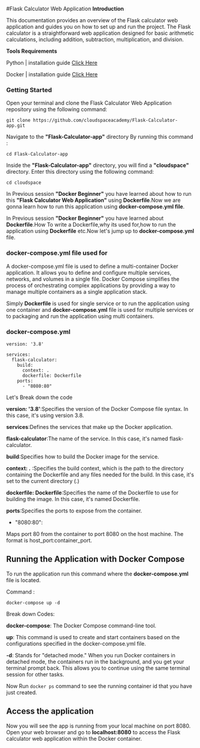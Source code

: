 #Flask Calculator Web Application
**Introduction**

This documentation provides an overview of the Flask calculator web application and guides you on how to set up and run the project. The Flask calculator is a straightforward web application designed for basic arithmetic calculations, including addition, subtraction, multiplication, and division.

**Tools Requirements**

Python | installation guide [Click Here](https://kinsta.com/knowledgebase/install-python/) 

Docker | installation guide [Click Here](https://docs.docker.com/engine/install/ubuntu/)

### Getting Started
Open your terminal and clone the Flask Calculator Web Application repository using the following command:

```
git clone https://github.com/cloudspaceacademy/Flask-Calculator-app.git
```
Navigate to the **"Flask-Calculator-app"** directory By running this command :


```cd Flask-Calculator-app```


Inside the **"Flask-Calculator-app"** directory, you will find a **"cloudspace"** directory. Enter this directory using the following command:

```cd cloudspace```

In Previous session **"Docker Beginner"** you have learned about how to run this **"Flask Calculator Web Application"** using **Dockerfile**.Now we are gonna learn how to run this application using **docker-compose.yml file**.

In Previous session **"Docker Beginner"** you have learned about **Dockerfile**.How To write a Dockerfile,why its used for,how to run the application using **Dockerfile** etc.Now let's jump up to **docker-compose.yml** file.

### docker-compose.yml file used for 

A docker-compose.yml file is used to define a multi-container Docker application. It allows you to define and configure multiple services, networks, and volumes in a single file. Docker Compose simplifies the process of orchestrating complex applications by providing a way to manage multiple containers as a single application stack.

Simply **Dockerfile** is used for single service or to run the application using one container and **docker-compose.yml** file is used for multiple services or to packaging and run the application using multi containers.

### docker-compose.yml

```
version: '3.8'

services:
  flask-calculator:
    build:
      context: .
      dockerfile: Dockerfile
    ports:
      - "8080:80"

```

Let's Break down the code 

**version: '3.8'**:Specifies the version of the Docker Compose file syntax. In this case, it's using version 3.8.

**services**:Defines the services that make up the Docker application.

**flask-calculator**:The name of the service. In this case, it's named flask-calculator.

**build**:Specifies how to build the Docker image for the service.

**context: .** :Specifies the build context, which is the path to the directory containing the Dockerfile and any files needed for the build. In this case, it's set to the current directory (.)

**dockerfile: Dockerfile**:Specifies the name of the Dockerfile to use for building the image. In this case, it's named Dockerfile.

**ports**:Specifies the ports to expose from the container.
- "8080:80":

Maps port 80 from the container to port 8080 on the host machine. The format is host_port:container_port.

## Running the Application with Docker Compose

To run the application run this command where the **docker-compose.yml** file is located.

Command :


```docker-compose up -d``` 

Break down Codes:

**docker-compose**: The Docker Compose command-line tool.

**up**: This command is used to create and start containers based on the configurations specified in the docker-compose.yml file.

**-d**: Stands for "detached mode." When you run Docker containers in detached mode, the containers run in the background, and you get your terminal prompt back. This allows you to continue using the same terminal session for other tasks.


Now Run ```docker ps``` command to see the running container id that you have just created.

## Access the application 
Now you will see the app is running from your local machine on port 8080.
Open your web browser and go to **localhost:8080** to access the Flask calculator web application within the Docker container.